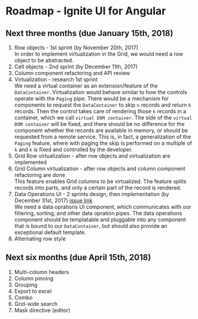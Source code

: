 # Roadmap - Ignite UI for Angular

## Next three months (due January 15th, 2018)

1. Row objects - 1st sprint (by November 20th, 2017)  
	In order to implement virtualization in the Grid, we would need a row object to be abstracted. 
2. Cell objects - 2nd sprint (by December 11th, 2017)
2. Column component refactoring and API review
3. Virtualization - research 1st sprint  
	We need a virtual container as an extension/feature of the `DataContainer`. Virtualization would behave similar to how the controls operate with the `Paging` pipe. There would be a mechanism for components to request the `DataContainer` to skip `n` records and return `k` records. Then the control takes care of rendering those `k` records in a container, which we call `virtual DOM container`. The side of the `virtual DOM container` will be fixed, and there should be no difference for the component whether the records are available in memory, or should be requested from a remote service. This is, in fact, a generalization of the `Paging` feature, where with paging the skip is performed on a multiple of `k` and `k` is fixed and controlled by the developer.
4. Grid Row virtualization - after row objects and virtualization are implemented
5. Grid Column virtualization - after row objects and column component refactoring are done  
	This feature enables Grid columns to be virtualized. The feature splits records into parts, and only a certain part of the record is rendered.
6. Data Operations UI - 2 sprints design, then implementation (by December 31st, 2017) [issue link](https://github.com/IgniteUI/igniteui-js-blocks/issues/486)  
	We need a data oprations UI component, which communicates with our filtering, sorting, and other data opration pipes. The data operations component should be templatable and pluggable into any component that is bound to our `DataContainer`, but should also provide an exceptional default template.
7. Alternating row style

## Next six months (due April 15th, 2018)

1. Multi-column headers
2. Column pinning
3. Grouping
4. Export to excel
5. Combo
6. Grid-wide search
7. Mask directive (editor)
